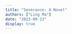 ```yaml
---
title: "Severance: A Novel"
authors: ["Ling Ma"]
date: "2023-09-13"
display: true
---
```


<!-- Your comments or review here -->
